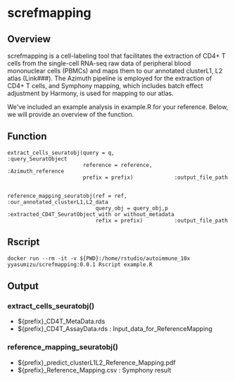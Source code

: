# screfmapping

## Overview

screfmapping is a cell-labeling tool that facilitates the extraction of CD4+ T cells from the single-cell RNA-seq raw data of peripheral blood mononuclear cells (PBMCs) and maps them to our annotated clusterL1, L2 atlas (Link###). The Azimuth pipeline is employed for the extraction of CD4+ T cells, and Symphony mapping, which includes batch effect adjustment by Harmony, is used for mapping to our atlas.

We've included an example analysis in example.R for your reference.
Below, we will provide an overview of the function.

## Function

```
extract_cells_seuratobj(query = q,                   :query_SeuratObject
                        reference = reference,       :Azimuth_reference
                        prefix = prefix)             :output_file_path


reference_mapping_seuratobj(ref = ref,               :our_annotated_clusterL1,L2_data
                            query_obj = query_obj,p  :extracted_CD4T_SeuratObject_with or without_metadata
                            refix = prefix)          :output_file_path
```


## Rscript

```
docker run --rm -it -v ${PWD}:/home/rstudio/autoimmune_10x  yyasumizu/screfmapping:0.0.1 Rscript example.R
```

## Output
### extract_cells_seuratobj()
- ${prefix}_CD4T_MetaData.rds
- ${prefix}_CD4T_AssayData.rds : Input_data_for_ReferenceMapping

### reference_mapping_seuratobj()
- ${prefix}_predict_clusterL1L2_Reference_Mapping.pdf
- ${prefix}_Reference_Mapping.csv : Symphony result
